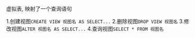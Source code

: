 虚拟表, 映射了一个查询语句

1.创建视图`CREATE VIEW 视图名 AS SELECT...`
2.删除视图`DROP VIEW 视图名`
3.修改视图`ALTER 视图名 AS SELECT...`
4.查询视图`SELECT * FROM 视图名`
